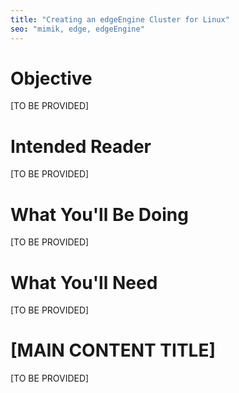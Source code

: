 ```yaml
---
title: "Creating an edgeEngine Cluster for Linux"
seo: "mimik, edge, edgeEngine"
---
```


# Objective

[TO BE PROVIDED]

# Intended Reader

[TO BE PROVIDED]

# What You'll Be Doing

[TO BE PROVIDED]

# What You'll Need

[TO BE PROVIDED]

# [MAIN CONTENT TITLE]

[TO BE PROVIDED]